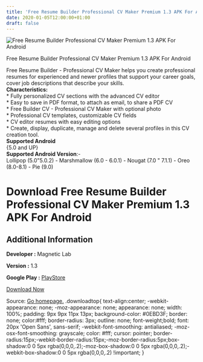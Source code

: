 ```yaml
---
title: 'Free Resume Builder Professional CV Maker Premium 1.3 APK For Android'
date: 2020-01-05T12:00:00+01:00
draft: false
---
```


![Free Resume Builder Professional CV Maker Premium 1.3 APK For Android](https://i0.wp.com/apkhome.net/wp-content/uploads/2020/01/Free-Resume-Builder-Professional-CV-Maker-Premium-1.3.png "Free Resume Builder Professional CV Maker Premium 1.3 APK For Android")

  

Free Resume Builder Professional CV Maker Premium 1.3 APK For Android

Free Resume Builder - Professional CV Maker helps you create professional resumes for experienced and newer profiles that support your career goals, cover job descriptions that describe your skills.  
**Characteristics:**  
\* Fully personalized CV sections with the advanced CV editor  
\* Easy to save in PDF format, to attach as email, to share a PDF CV  
\* Free Builder CV - Professional CV Maker with optional photo  
\* Professional CV templates, customizable CV fields  
\* CV editor resumes with easy editing options  
\* Create, display, duplicate, manage and delete several profiles in this CV creation tool.  
**Supported Android**  
{5.0 and UP}  
**Supported Android Version**:-  
Lollipop (5.0"5.0.2) - Marshmallow (6.0 - 6.0.1) - Nougat (7.0 " 7.1.1) - Oreo (8.0-8.1) - Pie (9.0)

Download Free Resume Builder Professional CV Maker Premium 1.3 APK For Android
==============================================================================

Additional Information
----------------------

**Developer :** Magnetic Lab

**Version :** 1.3

**Google Play :** [PlayStore](https://play.google.com/store/apps/details?id=com.mlab.resumebuilder)

  

[Download Now](https://store4app.co/post/free-resume-builder-professional-cv-maker-premium-1-3-apk-for-android_1578211832)

  
Source: [Go homepage.](https://store4app.co/post/free-resume-builder-professional-cv-maker-premium-1-3-apk-for-android_1578211832) .downloadtop{ text-align:center; -webkit-appearance: none; -moz-appearance: none; appearance: none; width: 100%; padding: 9px 9px 11px 13px; background-color: #0EBD3F; border: none; color:#fff; border-radius: 3px; outline: none; font-weight;bold; font: 20px 'Open Sans', sans-serif; -webkit-font-smoothing: antialiased; -moz-osx-font-smoothing: grayscale; color: #fff; cursor: pointer; border-radius:15px;-webkit-border-radius:15px;-moz-border-radius:5px;box-shadow:0 0 5px rgba(0,0,0,.2);-moz-box-shadow:0 0 5px rgba(0,0,0,.2);-webkit-box-shadow:0 0 5px rgba(0,0,0,.2) !important; }